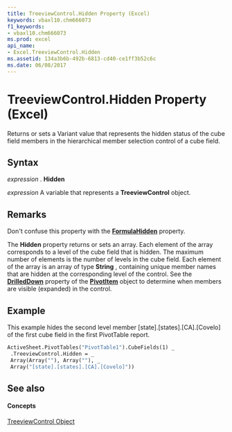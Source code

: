 ```yaml
---
title: TreeviewControl.Hidden Property (Excel)
keywords: vbaxl10.chm666073
f1_keywords:
- vbaxl10.chm666073
ms.prod: excel
api_name:
- Excel.TreeviewControl.Hidden
ms.assetid: 134a3b6b-492b-6813-cd40-ce1ff3b52c6c
ms.date: 06/08/2017
---
```



# TreeviewControl.Hidden Property (Excel)

Returns or sets a Variant value that represents the hidden status of the cube field members in the hierarchical member selection control of a cube field.


## Syntax

 _expression_ . **Hidden**

 _expression_ A variable that represents a **TreeviewControl** object.


## Remarks

Don't confuse this property with the **[FormulaHidden](range-formulahidden-property-excel.md)** property.

The **Hidden** property returns or sets an array. Each element of the array corresponds to a level of the cube field that is hidden. The maximum number of elements is the number of levels in the cube field. Each element of the array is an array of type **String** , containing unique member names that are hidden at the corresponding level of the control. See the **[DrilledDown](pivotitem-drilleddown-property-excel.md)** property of the **[PivotItem](pivotitem-object-excel.md)** object to determine when members are visible (expanded) in the control.


## Example

This example hides the second level member [state].[states].[CA].[Covelo] of the first cube field in the first PivotTable report.


```vb
ActiveSheet.PivotTables("PivotTable1").CubeFields(1) _ 
 .TreeviewControl.Hidden = _ 
 Array(Array(""), Array(""), _ 
 Array("[state].[states].[CA].[Covelo]"))
```


## See also


#### Concepts


[TreeviewControl Object](treeviewcontrol-object-excel.md)

